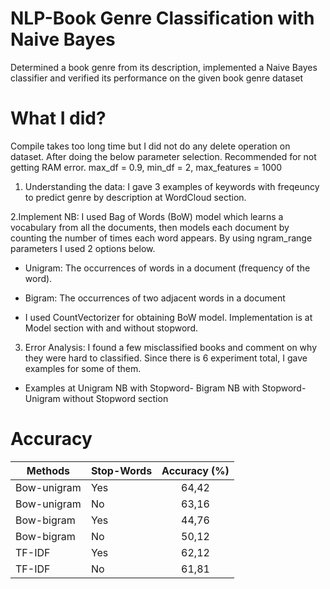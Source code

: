 # NLP-Book Genre Classification with Naive Bayes
 Determined a book genre from its description, implemented a Naive Bayes classifier and verified its performance on the given book genre dataset
 
 # What I did?

Compile takes too long time but I did not do any delete operation on dataset.
After doing the below parameter selection. Recommended for not getting RAM error.
max_df = 0.9, min_df = 2, max_features = 1000


1. Understanding the data: I gave 3 examples of keywords with freqeuncy to predict genre by description at WordCloud section.

 2.Implement NB: I used Bag of Words (BoW) model which learns a vocabulary from all the documents, then models each document by counting the number of times each word appears. By using ngram_range parameters I used 2 options below.

  -  Unigram: The occurrences of words in a document (frequency of the word).
    
  - Bigram: The occurrences of two adjacent words in a document

  - I used CountVectorizer for obtaining BoW model.
    Implementation is at Model section with and without stopword.

3. Error Analysis: I found a few misclassified books and comment on why they were hard to classified. Since there is 6 experiment total, I gave examples for some of them.

  - Examples at Unigram NB with Stopword- Bigram NB with Stopword- Unigram without Stopword section

# Accuracy 

| Methods     	| Stop-Words 	| Accuracy (%) 	|
|-------------	|------------	|:------------:	|
| Bow-unigram 	| Yes        	|      64,42        	|
| Bow-unigram 	| No         	|         63,16     	|
| Bow-bigram  	| Yes        	|           44,76   	|
| Bow-bigram  	| No         	|       50,12       	|
| TF-IDF      	| Yes        	|        62,12      	|
| TF-IDF      	| No         	|       61,81       	|
